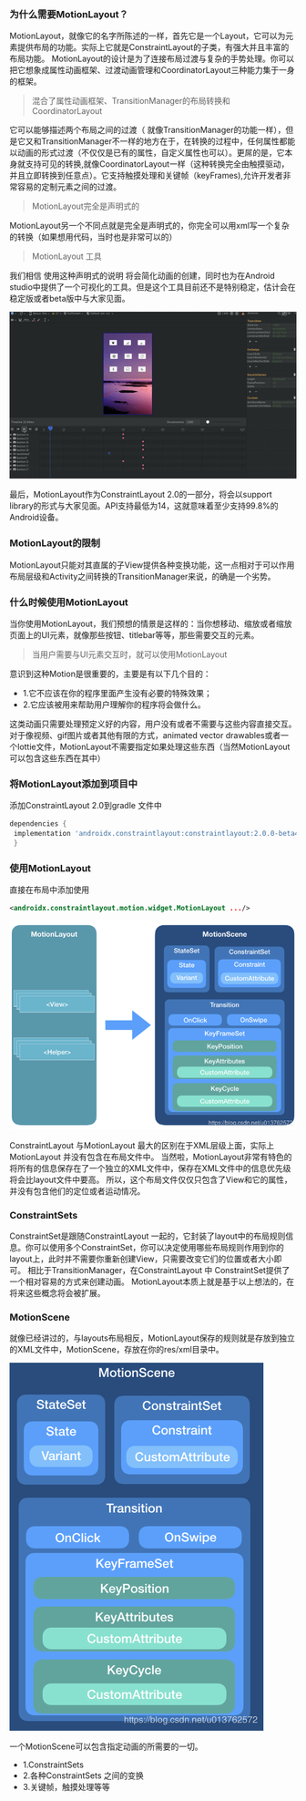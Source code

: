 ### 为什么需要MotionLayout？

MotionLayout，就像它的名字所陈述的一样，首先它是一个Layout，它可以为元素提供布局的功能。实际上它就是ConstraintLayout的子类，有强大并且丰富的布局功能。
MotionLayout的设计是为了连接布局过渡与复杂的手势处理。你可以把它想象成属性动画框架、过渡动画管理和CoordinatorLayout三种能力集于一身的框架。

> 混合了属性动画框架、TransitionManager的布局转换和CoordinatorLayout

它可以能够描述两个布局之间的过渡（ 就像TransitionManager的功能一样），但是它又和TransitionManager不一样的地方在于，在转换的过程中，任何属性都能以动画的形式过渡（不仅仅是已有的属性，自定义属性也可以）。更屌的是，它本身就支持可见的转换,就像CoordinatorLayout一样（这种转换完全由触摸驱动，并且立即转换到任意点）。它支持触摸处理和关键帧（keyFrames),允许开发者非常容易的定制元素之间的过渡。

> MotionLayout完全是声明式的

MotionLayout另一个不同点就是完全是声明式的，你完全可以用xml写一个复杂的转换（如果想用代码，当时也是非常可以的）

> MotionLayout 工具

我们相信 使用这种声明式的说明 将会简化动画的创建，同时也为在Android studio中提供了一个可视化的工具。但是这个工具目前还不是特别稳定，估计会在稳定版或者beta版中与大家见面。

![image](https://github.com/bamboolife/ConstraintLayout/blob/master/imgs/motion_tool.gif)

最后，MotionLayout作为ConstraintLayout 2.0的一部分，将会以support library的形式与大家见面。API支持最低为14，这就意味着至少支持99.8%的Android设备。


### MotionLayout的限制

MotionLayout只能对其直属的子View提供各种变换功能，这一点相对于可以作用布局层级和Activity之间转换的TransitionManager来说，的确是一个劣势。

### 什么时候使用MotionLayout

当你使用MotionLayout，我们预想的情景是这样的：当你想移动、缩放或者缩放页面上的UI元素，就像那些按钮、titlebar等等，那些需要交互的元素。

> 当用户需要与UI元素交互时，就可以使用MotionLayout

意识到这种Motion是很重要的，主要是有以下几个目的：

- 1.它不应该在你的程序里面产生没有必要的特殊效果；
- 2.它应该被用来帮助用户理解你的程序将会做什么。

这类动画只需要处理预定义好的内容，用户没有或者不需要与这些内容直接交互。对于像视频、gif图片或者其他有限的方式，animated vector drawables或者一个lottie文件，MotionLayout不需要指定如果处理这些东西（当然MotionLayout可以包含这些东西在其中）

### 将MotionLayout添加到项目中

添加ConstraintLayout 2.0到gradle 文件中

```gradle
dependencies {
 implementation 'androidx.constraintlayout:constraintlayout:2.0.0-beta4'
 }
```

### 使用MotionLayout
直接在布局中添加使用
```xml
<androidx.constraintlayout.motion.widget.MotionLayout .../>
```

![image](https://github.com/bamboolife/ConstraintLayout/blob/master/imgs/motion_scene.png)

ConstraintLayout 与MotionLayout 最大的区别在于XML层级上面，实际上MotionLayout 并没有包含在布局文件中。
当然啦，MotionLayout非常有特色的将所有的信息保存在了一个独立的XML文件中，保存在XML文件中的信息优先级将会比layout文件中要高。
所以，这个布局文件仅仅只包含了View和它的属性，并没有包含他们的定位或者运动情况。

### ConstraintSets

ConstraintSet是跟随ConstraintLayout 一起的，它封装了layout中的布局规则信息。你可以使用多个ConstraintSet，你可以决定使用哪些布局规则作用到你的layout上，此时并不需要你重新创建View，只需要改变它们的位置或者大小即可。
相比于TransitionManager，在ConstraintLayout 中 ConstraintSet提供了一个相对容易的方式来创建动画。
MotionLayout本质上就是基于以上想法的，在将来这些概念将会被扩展。

### MotionScene

就像已经讲过的，与layouts布局相反，MotionLayout保存的规则就是存放到独立的XML文件中，MotionScene，存放在你的res/xml目录中。


![image](https://github.com/bamboolife/ConstraintLayout/blob/master/imgs/motionScene.png)

一个MotionScene可以包含指定动画的所需要的一切。

- 1.ConstraintSets
- 2.各种ConstraintSets 之间的变换
- 3.关键帧，触摸处理等等
